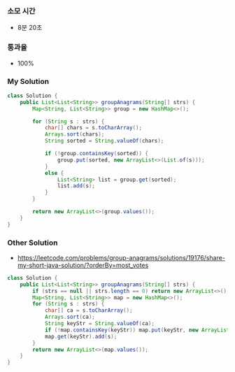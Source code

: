 ### 소모 시간
- 8분 20초

### 통과율
- 100%

### My Solution
```java
class Solution {
    public List<List<String>> groupAnagrams(String[] strs) {
        Map<String, List<String>> group = new HashMap<>();

        for (String s : strs) {
            char[] chars = s.toCharArray();
            Arrays.sort(chars);
            String sorted = String.valueOf(chars);

            if (!group.containsKey(sorted)) {
                group.put(sorted, new ArrayList<>(List.of(s)));
            }
            else {
                List<String> list = group.get(sorted);
                list.add(s);
            }
        }

        return new ArrayList<>(group.values());
    }
}
```

### Other Solution
- https://leetcode.com/problems/group-anagrams/solutions/19176/share-my-short-java-solution/?orderBy=most_votes
```java
class Solution {
    public List<List<String>> groupAnagrams(String[] strs) {
        if (strs == null || strs.length == 0) return new ArrayList<>();
        Map<String, List<String>> map = new HashMap<>();
        for (String s : strs) {
            char[] ca = s.toCharArray();
            Arrays.sort(ca);
            String keyStr = String.valueOf(ca);
            if (!map.containsKey(keyStr)) map.put(keyStr, new ArrayList<>());
            map.get(keyStr).add(s);
        }
        return new ArrayList<>(map.values());
    }
}
```
